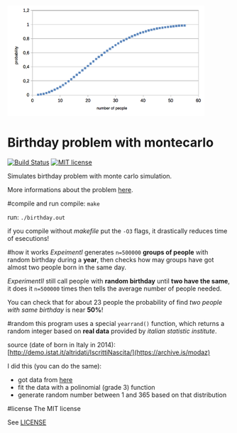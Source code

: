 ![Graph](graph.png "graph of data generated")

# Birthday problem with montecarlo 
[![Build Status](https://travis-ci.org/fvalle1/birthday.svg?branch=master)](https://travis-ci.org/fvalle1/birthday) [![MIT license](https://img.shields.io/badge/license-MIT-blue.svg)](https://opensource.org/licenses/MIT)

Simulates birthday problem with monte carlo simulation.

More informations about the problem [here](https://duckduckgo.com/?q=birthday+problem).

#compile and run
compile: `make`

run: `./birthday.out`

if you compile without *makefile* put the `-O3` flags, it drastically reduces time of esecutions!

#how it works
*ExpeimentI* generates `n=500000` **groups of people** with random birthday during a **year**, then checks how may groups have got almost two people born in the same day.

*ExperimentII* still call people with **random birthday** until **two have the same**, it does it `n=500000` times then tells the average number of people needed.

You can check that for about 23 people the probability of find *two people with same birthday* is near **50%**!

#random
this program uses a special `yearrand()` function, which returns a random integer based on **real data** provided by *italian statistic institute*.

source (date of born in Italy in 2014): [http://demo.istat.it/altridati/IscrittiNascita/](https://archive.is/modaz)

I did this (you can do the same):
* got data from [here](http://demo.istat.it/altridati/IscrittiNascita/2014/T2.8.xls)
* fit the data with a polinomial (grade 3) function
* generate random number between 1 and 365 based on that distribution

#license
The MIT license

See [LICENSE](LICENSE)
